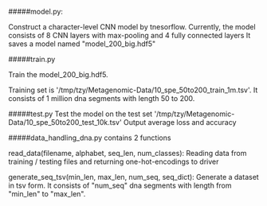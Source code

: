 #####model.py:

Construct a character-level CNN model by tnesorflow. Currently, the model consists of 8 CNN layers with max-pooling and 4 fully connected layers
It saves a model named "model_200_big.hdf5"

#####train.py

Train the model_200_big.hdf5. 

Training set is '/tmp/tzy/Metagenomic-Data/10_spe_50to200_train_1m.tsv'. It consists of 1 million dna segments with length 50 to 200.

#####test.py
Test the model on the test set '/tmp/tzy/Metagenomic-Data/10_spe_50to200_test_10k.tsv'
Output average loss and accuracy

#####data_handling_dna.py contains 2 functions

read_data(filename, alphabet, seq_len, num_classes):
Reading data from training / testing files and returning one-hot-encodings to driver

generate_seq_tsv(min_len, max_len, num_seq, seq_dict): 
Generate a dataset in tsv form. It consists of "num_seq" dna segments with length 
from "min_len" to "max_len". 
